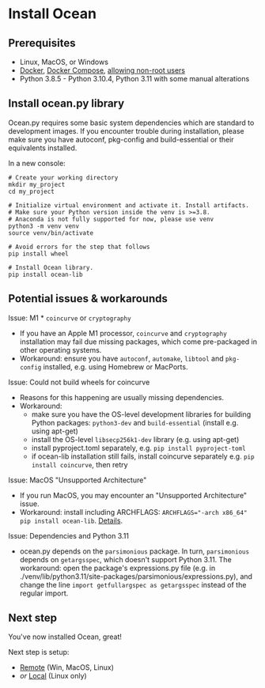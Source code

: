 <!--
Copyright 2023 Ocean Protocol Foundation
SPDX-License-Identifier: Apache-2.0
-->
# Install Ocean

## Prerequisites

-   Linux, MacOS, or Windows
-   [Docker](https://docs.docker.com/engine/install/), [Docker Compose](https://docs.docker.com/compose/install/), [allowing non-root users](https://www.thegeekdiary.com/run-docker-as-a-non-root-user/)
-   Python 3.8.5 - Python 3.10.4, Python 3.11 with some manual alterations

## Install ocean.py library

Ocean.py requires some basic system dependencies which are standard to development images. If you encounter trouble during installation, please make sure you have autoconf, pkg-config and build-essential or their equivalents installed.

In a new console:

```console
# Create your working directory
mkdir my_project
cd my_project

# Initialize virtual environment and activate it. Install artifacts.
# Make sure your Python version inside the venv is >=3.8.
# Anaconda is not fully supported for now, please use venv
python3 -m venv venv
source venv/bin/activate

# Avoid errors for the step that follows
pip install wheel

# Install Ocean library.
pip install ocean-lib
```

## Potential issues & workarounds

Issue: M1 * `coincurve` or `cryptography`
- If you have an Apple M1 processor, `coincurve` and `cryptography` installation may fail due missing packages, which come pre-packaged in other operating systems.
- Workaround: ensure you have `autoconf`, `automake`, `libtool` and `pkg-config` installed, e.g. using Homebrew or MacPorts.

Issue: Could not build wheels for coincurve
- Reasons for this happening are usually missing dependencies.
- Workaround:
  - make sure you have the OS-level development libraries for building Python packages: `python3-dev` and `build-essential` (install e.g. using apt-get)
  - install the OS-level `libsecp256k1-dev` library (e.g. using apt-get)
  - install pyproject.toml separately, e.g. `pip install pyproject-toml`
  - if ocean-lib installation still fails, install coincurve separately e.g. `pip install coincurve`, then retry

Issue: MacOS "Unsupported Architecture"
- If you run MacOS, you may encounter an "Unsupported Architecture" issue.
- Workaround: install including ARCHFLAGS: `ARCHFLAGS="-arch x86_64" pip install ocean-lib`. [Details](https://github.com/oceanprotocol/ocean.py/issues/486).

Issue: Dependencies and Python 3.11

- ocean.py depends on the `parsimonious` package. In turn, `parsimonious` depends on `getargsspec`, which doesn't support Python 3.11. The workaround: open the package's expressions.py file (e.g. in ./venv/lib/python3.11/site-packages/parsimonious/expressions.py), and change the line `import getfullargspec as getargsspec` instead of the regular import.

## Next step

You've now installed Ocean, great!

Next step is setup:
- [Remote](setup-remote.md) (Win, MacOS, Linux)
- *or* [Local](setup-local.md) (Linux only)

